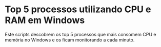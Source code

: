 # Top 5 processos utilizando CPU e RAM em Windows

Este scripts descobrem os top 5 processos que mais consomem CPU e memória no Windows e os ficam monitorando a cada minuto.
